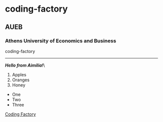 # coding-factory
## AUEB
### Athens University of Economics and Business
coding-factory

---

***Hello from Aimilia!***\

1. Apples
2. Oranges
3. Honey

- One
- Two
- Three

[Coding Factory](https://codingfactory.aueb.gr/)
